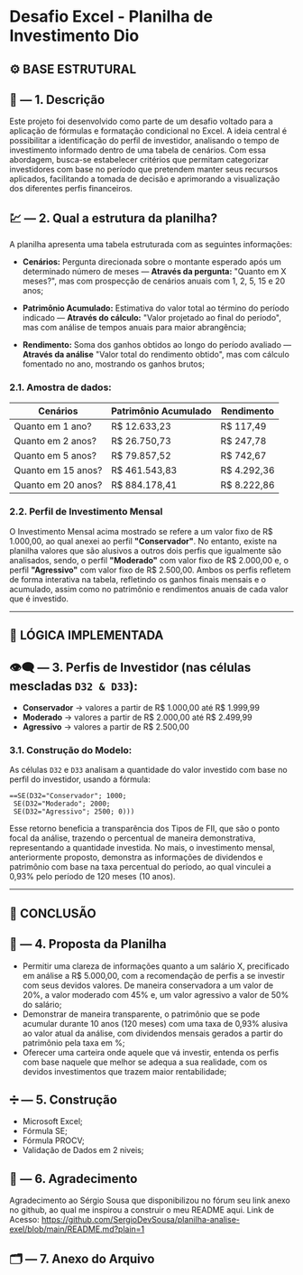 # Desafio Excel - Planilha de Investimento Dio

## ⚙️ BASE ESTRUTURAL

## 📖 — 1. Descrição

Este projeto foi desenvolvido como parte de um desafio voltado para a aplicação de fórmulas e formatação condicional no Excel. A ideia central é possibilitar a identificação do perfil de investidor, analisando o tempo de investimento informado dentro de uma tabela de cenários. Com essa abordagem, busca-se estabelecer critérios que permitam categorizar investidores com base no período que pretendem manter seus recursos aplicados, facilitando a tomada de decisão e aprimorando a visualização dos diferentes perfis financeiros.

## 💹 — 2. Qual a estrutura da planilha?

A planilha apresenta uma tabela estruturada com as seguintes informações:

- **Cenários:** Pergunta direcionada sobre o montante esperado após um determinado número de meses — **Através da pergunta:** "Quanto em X meses?", mas com prospecção de cenários anuais com 1, 2, 5, 15 e 20 anos;

- **Patrimônio Acumulado:** Estimativa do valor total ao término do período indicado — **Através do cálculo:** "Valor projetado ao final do período", mas com análise de tempos anuais para maior abrangência;

- **Rendimento:** Soma dos ganhos obtidos ao longo do período avaliado — **Através da análise** "Valor total do rendimento obtido", mas com cálculo fomentado no ano, mostrando os ganhos brutos;

### 2.1. Amostra de dados:

| Cenários           | Patrimônio Acumulado | Rendimento  |
|--------------------|----------------------|-------------|
| Quanto em 1 ano?   | R$ 12.633,23         | R$ 117,49   |
| Quanto em 2 anos?  | R$ 26.750,73         | R$ 247,78   |
| Quanto em 5 anos?  | R$ 79.857,52         | R$ 742,67   |
| Quanto em 15 anos? | R$ 461.543,83        | R$ 4.292,36 |
| Quanto em 20 anos? | R$ 884.178,41        | R$ 8.222,86 |

### 2.2. Perfil de Investimento Mensal

O Investimento Mensal acima mostrado se refere a um valor fixo de R$ 1.000,00, ao qual anexei ao perfil **"Conservador"**. No entanto, existe na planilha valores que são alusivos a outros dois perfis que igualmente são analisados, sendo, o perfil **"Moderado"** com valor fixo de R$ 2.000,00 e, o perfil **"Agressivo"** com valor fixo de R$ 2.500,00.
Ambos os perfis refletem de forma interativa na tabela, refletindo os ganhos finais mensais e o acumulado, assim como no patrimônio e rendimentos anuais de cada valor que é investido.

---

## 🧠 LÓGICA IMPLEMENTADA

## 👁️‍🗨️ — 3. Perfis de Investidor (nas células mescladas `D32 & D33`):

- **Conservador** → valores a partir de R$ 1.000,00 até R$ 1.999,99
- **Moderado** → valores a partir de R$ 2.000,00 até R$ 2.499,99
- **Agressivo** → valores a partir de R$ 2.500,00

### 3.1. Construção do Modelo:

As células `D32` e `D33` analisam a quantidade do valor investido com base no perfil do investidor, usando a fórmula:

```excel
==SE(D32="Conservador"; 1000;
 SE(D32="Moderado"; 2000;
 SE(D32="Agressivo"; 2500; 0)))
```

Esse retorno beneficia a transparência dos Tipos de FII, que são o ponto focal da análise, trazendo o percentual de maneira demonstrativa, representando a quantidade investida. 
No mais, o investimento mensal, anteriormente proposto, demonstra as informações de dividendos e patrimônio com base na taxa percentual do período, ao qual vinculei a 0,93% pelo período de 120 meses (10 anos).

---

## 📌 CONCLUSÃO

## 💱 — 4. Proposta da Planilha

- Permitir uma clareza de informações quanto a um salário X, precificado em análise a R$ 5.000,00, com a recomendação de perfis a se investir com seus devidos valores. De maneira conservadora a um valor de 20%, a valor moderado com 45% e, um valor agressivo a valor de 50% do salário;
- Demonstrar de maneira transparente, o patrimônio que se pode acumular durante 10 anos (120 meses) com uma taxa de 0,93% alusiva ao valor atual da análise, com dividendos mensais gerados a partir do patrimônio pela taxa em %;
- Oferecer uma carteira onde aquele que vá investir, entenda os perfis com base naquele que melhor se adequa a sua realidade, com os devidos investimentos que trazem maior rentabilidade;

## ➗ — 5. Construção

- Microsoft Excel;
- Fórmula SE;
- Fórmula PROCV;
- Validação de Dados em 2 niveis;

## 🔔 — 6. Agradecimento

Agradecimento ao Sérgio Sousa que disponibilizou no fórum seu link anexo no github, ao qual me inspirou a construir o meu README aqui. Link de Acesso:
https://github.com/SergioDevSousa/planilha-analise-exel/blob/main/README.md?plain=1

## 🗂️ — 7. Anexo do Arquivo
